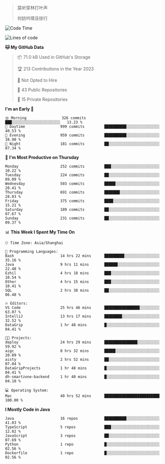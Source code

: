 > 莫听穿林打叶声
> 
> 何妨吟啸且徐行

<!-- ![Github Stats](https://github-readme-stats.vercel.app/api?username=catch6&count_private=true&show_icons=true&theme=gruvbox) -->

<!-- ![Top Langs](https://github-readme-stats.vercel.app/api/top-langs/?username=catch6&layout=compact) -->

<!--START_SECTION:waka-->
![Code Time](http://img.shields.io/badge/Code%20Time-396%20hrs%2023%20mins-blue)

![Lines of code](https://img.shields.io/badge/From%20Hello%20World%20I%27ve%20Written-9.3%20million%20lines%20of%20code-blue)

**🐱 My GitHub Data** 

> 📦 71.0 kB Used in GitHub's Storage 
 > 
> 🏆 213 Contributions in the Year 2023
 > 
> 🚫 Not Opted to Hire
 > 
> 📜 43 Public Repositories 
 > 
> 🔑 15 Private Repositories 
 > 
**I'm an Early 🐤** 

```text
🌞 Morning                326 commits         ███░░░░░░░░░░░░░░░░░░░░░░   13.23 % 
🌆 Daytime                999 commits         ██████████░░░░░░░░░░░░░░░   40.53 % 
🌃 Evening                959 commits         ██████████░░░░░░░░░░░░░░░   38.90 % 
🌙 Night                  181 commits         ██░░░░░░░░░░░░░░░░░░░░░░░   07.34 % 
```
📅 **I'm Most Productive on Thursday** 

```text
Monday                   252 commits         ███░░░░░░░░░░░░░░░░░░░░░░   10.22 % 
Tuesday                  224 commits         ██░░░░░░░░░░░░░░░░░░░░░░░   09.09 % 
Wednesday                503 commits         █████░░░░░░░░░░░░░░░░░░░░   20.41 % 
Thursday                 691 commits         ███████░░░░░░░░░░░░░░░░░░   28.03 % 
Friday                   375 commits         ████░░░░░░░░░░░░░░░░░░░░░   15.21 % 
Saturday                 189 commits         ██░░░░░░░░░░░░░░░░░░░░░░░   07.67 % 
Sunday                   231 commits         ██░░░░░░░░░░░░░░░░░░░░░░░   09.37 % 
```


📊 **This Week I Spent My Time On** 

```text
🕑︎ Time Zone: Asia/Shanghai

💬 Programming Languages: 
Bash                     14 hrs 22 mins      █████████░░░░░░░░░░░░░░░░   35.16 % 
Java                     9 hrs 11 mins       ██████░░░░░░░░░░░░░░░░░░░   22.48 % 
Ezhil                    4 hrs 18 mins       ███░░░░░░░░░░░░░░░░░░░░░░   10.54 % 
Other                    4 hrs 15 mins       ███░░░░░░░░░░░░░░░░░░░░░░   10.41 % 
SQL                      2 hrs 38 mins       ██░░░░░░░░░░░░░░░░░░░░░░░   06.48 % 

🔥 Editors: 
VS Code                  25 hrs 46 mins      ████████████████░░░░░░░░░   63.07 % 
IntelliJ                 13 hrs 17 mins      ████████░░░░░░░░░░░░░░░░░   32.52 % 
DataGrip                 1 hr 48 mins        █░░░░░░░░░░░░░░░░░░░░░░░░   04.41 % 

🐱‍💻 Projects: 
deploy                   24 hrs 29 mins      ███████████████░░░░░░░░░░   59.92 % 
aigc                     8 hrs 32 mins       █████░░░░░░░░░░░░░░░░░░░░   20.89 % 
aisty                    2 hrs 52 mins       ██░░░░░░░░░░░░░░░░░░░░░░░   07.04 % 
DataGripProjects         1 hr 48 mins        █░░░░░░░░░░░░░░░░░░░░░░░░   04.41 % 
dh-smartzone-backend     1 hr 40 mins        █░░░░░░░░░░░░░░░░░░░░░░░░   04.10 % 

💻 Operating System: 
Mac                      40 hrs 52 mins      █████████████████████████   100.00 % 
```

**I Mostly Code in Java** 

```text
Java                     16 repos            ██████████░░░░░░░░░░░░░░░   41.03 % 
TypeScript               5 repos             ███░░░░░░░░░░░░░░░░░░░░░░   12.82 % 
JavaScript               3 repos             ██░░░░░░░░░░░░░░░░░░░░░░░   07.69 % 
Python                   1 repo              █░░░░░░░░░░░░░░░░░░░░░░░░   02.56 % 
Dockerfile               1 repo              █░░░░░░░░░░░░░░░░░░░░░░░░   02.56 % 
```




<!--END_SECTION:waka-->
